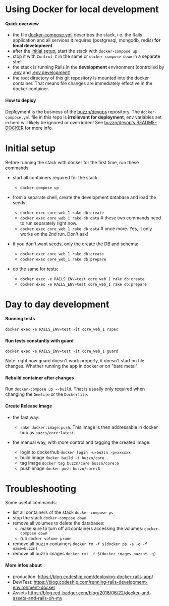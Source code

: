 # Using Docker for local development

#### Quick overview

- the file [docker-compose.yml](./docker-compose.yml) describes the stack, i.e. the Rails application and all services it requires (postgresql, mongodb, redis) **for local development**.
- after the [initial setup](#initial-setup), start the stack with `docker-compose up`
- stop it with `Control-C` in the same or `docker-compose down` in a separate shell.
- the stack is running Rails in the **development** environment (controlled by [.env](./.env) and [.env.development](./.env.development))
- the root directory of this git repository is mounted into the docker container. That means file changes are immediately effective in the docker container.
 
#### How to deploy

Deployment is the business of the [buzzn/devops](https://github.com/buzzn/devops) repository. The `docker-compose.yml` file in this repo is **irrellevant for deployment**, env variables set in here will likely be ignored or overridden! See [buzzn/devop's README-DOCKER](https://github.com/buzzn/devops/blob/master/README-DOCKER.md) for more info.

# Initial setup

Before running the stack with docker for the first time, run these commands:

- start all containers required for the stack:
    - `docker-compose up`
- from a separate shell, create the development database and load the seeds:
    - `docker exec core_web_1 rake db:create`
    - `docker exec core_web_1 rake db:data` # these two commands need to run separately right now.
    - `docker exec core_web_1 rake db:data` # once more. Yes, it only works on the 2nd run. Don't ask!

- if you don't want seeds, only the create the DB and schema:
    - `docker exec core_web_1 rake db:create`
    - `docker exec core_web_1 rake db:prepare`

- do the same for tests:
    - `docker exec -e RAILS_ENV=test core_web_1 rake db:create`
    - `docker exec -e RAILS_ENV=test core_web_1 rake db:prepare`

# Day to day development

#### Running tests

`docker exec -e RAILS_ENV=test -it core_web_1 rspec`

#### Run tests constantly with guard

`docker exec -e RAILS_ENV=test -it core_web_1 guard`

Note: right now guard doesn't work properly, it doesn't start on file changes. Whether running the app in docker or on "bare metal".

#### Rebuild container after changes

Run `docker-compose up --build`. That is usually only required when changing the `Gemfile` or the `Dockerfile`.

#### Create Release Image

- the fast way: 
  - `rake docker:image:push`. This image is then addressable in docker hub as `buzzn/core:latest`.

- the manual way, with more control and tagging the created image:
  - login to dockerhub `docker login -u=buzzn -p=xxxxxx`
  - build image `docker build -t buzzn/core .`
  - tag image `docker tag buzzn/core buzzn/core:6`
  - push image `docker push buzzn/core:6`

# Troubleshooting

Some useful commands:

- list all containers of the stack `docker-compose ps`
- stop the stack `docker-compose down`
- remove all volumes to delete the databases: 
  - make sure to turn off all containers accessing the volumes: `docker-compose down`  
  - run `docker volume prune`
- remove all buzzn containers `docker rm -f $(docker ps -a -q -f name=buzzn)`
- remove all buzzn images `docker rmi -f $(docker images buzzn* -q)`

#### More infos about

- production: https://blog.codeship.com/deploying-docker-rails-app/
- Dev/Test: https://blog.codeship.com/running-rails-development-environment-docker
- Assets https://blog.red-badger.com/blog/2016/06/22/docker-and-assets-and-rails-oh-my
